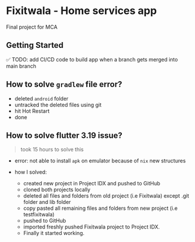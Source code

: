# Fixitwala - Home services app

Final project for MCA 

## Getting Started

✅ TODO: add CI/CD code to build app when a branch gets merged into main branch
  


## How to solve `gradlew` file error?

- deleted `android` folder
- untracked the deleted files using git
- hit Hot Restart
- done

## How to solve flutter 3.19 issue?
> took 15 hours to solve this

- error: not able to install `apk` on emulator because of `nix` new structures

- how I solved:
    - created new project in Project IDX and pushed to GitHub 
    - cloned both projects locally
    - deleted all files and folders from old project (i.e Fixitwala) except .git folder and lib folder
    - copy pasted all remaining files and folders from new project (i.e testfixitwala) 
    - pushed to GitHub 
    - imported freshly pushed Fixitwala project to Project IDX.
    - Finally it started working.
